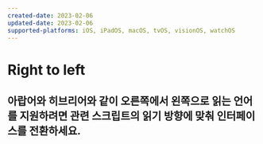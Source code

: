 ```yaml
---
created-date: 2023-02-06
updated-date: 2023-02-06
supported-platforms: iOS, iPadOS, macOS, tvOS, visionOS, watchOS
---
```


# Right to left

<h2>아랍어와 히브리어와 같이 오른쪽에서 왼쪽으로 읽는 언어를 지원하려면 관련 스크립트의 읽기 방향에 맞춰 인터페이스를 전환하세요.</h2>
